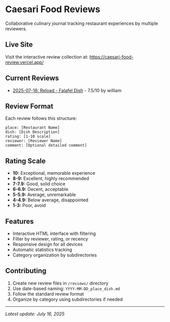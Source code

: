 # Caesari Food Reviews

Collaborative culinary journal tracking restaurant experiences by multiple reviewers.

## Live Site
Visit the interactive review collection at: https://caesari-food-review.vercel.app/

## Current Reviews
- [2025-07-16: Reload - Falafel Dish](reviews/2025-07-16_reload_falafel.md) - 7.5/10 by william

## Review Format
Each review follows this structure:
```
place: [Restaurant Name]
dish: [Dish Description]
rating: [1-10 scale]
reviewer: [Reviewer Name]
comment: [Optional detailed comment]
```

## Rating Scale
- **10:** Exceptional, memorable experience
- **8-9:** Excellent, highly recommended  
- **7-7.9:** Good, solid choice
- **6-6.9:** Decent, acceptable
- **5-5.9:** Average, unremarkable
- **4-4.9:** Below average, disappointed
- **1-3:** Poor, avoid

## Features
- Interactive HTML interface with filtering
- Filter by reviewer, rating, or recency
- Responsive design for all devices
- Automatic statistics tracking
- Category organization by subdirectories

## Contributing
1. Create new review files in `/reviews/` directory
2. Use date-based naming: `YYYY-MM-DD_place_dish.md`
3. Follow the standard review format
4. Organize by category using subdirectories if needed

---
*Latest update: July 16, 2025*
